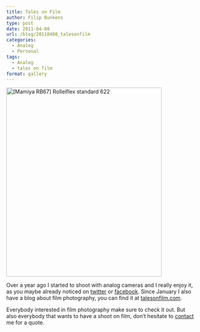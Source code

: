 ```yaml
---
title: Tales on Film
author: Filip Bunkens
type: post
date: 2011-04-08
url: /blog/20110408_talesonfilm
categories:
  - Analog
  - Personal
tags:
  - Analog
  - tales on film
format: gallery
---
```

[<img src="http://farm5.static.flickr.com/4094/5414134459_0edfa8ff94.jpg" width="411" height="500" alt="[Mamiya RB67] Rolleiflex standard 622" />][1]

Over a year ago I started to shoot with analog cameras and I really enjoy it, as you maybe already noticed on <a href="http://www.twitter.com/pitslamp" title="PitsLamp on twitter" rel="me">twitter</a> or <a href="http://www.facebook.com/pitslamp" title="PitsLamp Photography on Facebook" rel="me">facebook</a>. Since January I also have a blog about film photography, you can find it at <a href="http://www.talesonfilm.com" title="Tales on film: analog photography is not dead" rel="contact met">talesonfilm.com</a>.

Everybody interested in film photography make sure to check it out. But also everybody that wants to have a shoot on film, don&#8217;t hesitate to <a href="http://www.pitslamp.com/contact" title="Contact | PitsLamp Photography" rel="me">contact</a> me for a quote.

 [1]: http://www.flickr.com/photos/loneblackrider/5414134459/ "[Mamiya RB67] Rolleiflex standard 622 by PitsLamp photography, on Flickr"